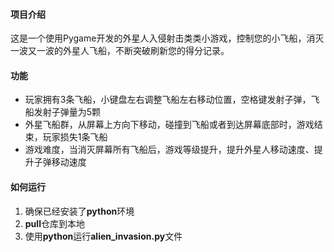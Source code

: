 #### 项目介绍
这是一个使用Pygame开发的外星人入侵射击类类小游戏，控制您的小飞船，消灭一波又一波的外星人飞船，不断突破刷新您的得分记录。

#### 功能
- 玩家拥有3条飞船，小键盘左右调整飞船左右移动位置，空格键发射子弹，飞船发射子弹量为5颗
- 外星飞船群，从屏幕上方向下移动，碰撞到飞船或者到达屏幕底部时，游戏结束，玩家损失1条飞船
- 游戏难度，当消灭屏幕所有飞船后，游戏等级提升，提升外星人移动速度、提升子弹移动速度

#### 如何运行
1. 确保已经安装了**python**环境
2. **pull**仓库到本地
3. 使用**python**运行**alien_invasion.py**文件

